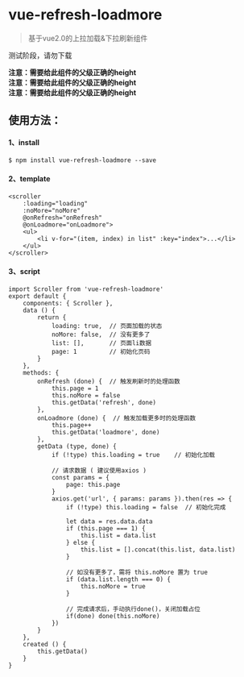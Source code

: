 # vue-refresh-loadmore

> 基于vue2.0的上拉加载&下拉刷新组件  
  
  测试阶段，请勿下载  
  
**注意：需要给此组件的父级正确的height**  
**注意：需要给此组件的父级正确的height**  
**注意：需要给此组件的父级正确的height**  
    
    
    
## 使用方法：  

#### 1、install  
    $ npm install vue-refresh-loadmore --save
    
#### 2、template  

    <scroller  
        :loading="loading"  
        :noMore="noMore"  
        @onRefresh="onRefresh"  
        @onLoadmore="onLoadmore">  
        <ul>  
            <li v-for="(item, index) in list" :key="index">...</li>  
        </ul>  
    </scroller>  
  
#### 3、script  
 
    import Scroller from 'vue-refresh-loadmore'  
    export default {
        components: { Scroller },  
        data () {  
            return {  
                loading: true,  // 页面加载的状态  
                noMore: false,  // 没有更多了  
                list: [],       // 页面li数据  
                page: 1         // 初始化页码
            }  
        },  
        methods: {  
            onRefresh (done) {  // 触发刷新时的处理函数
                this.page = 1  
                this.noMore = false  
                this.getData('refresh', done)  
            },  
            onLoadmore (done) {  // 触发加载更多时的处理函数
                this.page++  
                this.getData('loadmore', done)  
            },  
            getData (type, done) {  
                if (!type) this.loading = true    // 初始化加载  
                
                // 请求数据 ( 建议使用axios )  
                const params = {  
                    page: this.page  
                }  
                axios.get('url', { params: params }).then(res => {  
                    if (!type) this.loading = false  // 初始化完成  
                    
                    let data = res.data.data  
                    if (this.page === 1) {  
                        this.list = data.list  
                    } else {  
                        this.list = [].concat(this.list, data.list)  
                    }  
    
                    // 如没有更多了，需将 this.noMore 置为 true  
                    if (data.list.length === 0) {  
                        this.noMore = true  
                    }  
                    
                    // 完成请求后，手动执行done()，关闭加载占位  
                    if(done) done(this.noMore)  
                })  
            }  
        },  
        created () {
            this.getData()
        }
    }
